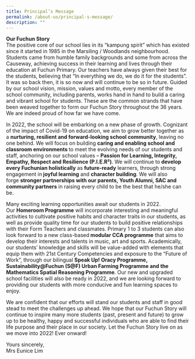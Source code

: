 ```yaml
---
title: Principal’s Message
permalink: /about-us/principal-s-message/
description: ""
---
```

<p><strong>Our Fuchun Story<br /></strong>The positive core of our school lies in its &ldquo;kampung spirit&rdquo; which has existed since it started in 1985 in the Marsiling / Woodlands neighbourhood. Students came from humble family backgrounds and some from across the Causeway, achieving success in their learning and lives through their education at Fuchun Primary. Our teachers have always given their best for the students, believing that &ldquo;In everything we do, we do it for the students&rdquo;. It was so back then, it is so now and will continue to be so in future. Guided by our school vision, mission, values and motto, every member of the school community, including parents, works hand in hand to build a caring and vibrant school for students. These are the common strands that have been weaved together to form our Fuchun Story throughout the 36 years. We are indeed proud of how far we have come.</p>
<p>In 2022, the school will be embarking on a new phase of growth. Cognizant of the impact of Covid-19 on education, we aim to grow better together as a&nbsp;<strong>nurturing, resilient and forward-looking school community</strong>, leaving no one behind. We will focus on building&nbsp;<strong>caring and enabling school and classroom environments&nbsp;</strong>to meet the evolving needs of our students and staff, anchoring on our school values &ndash;&nbsp;<strong>Passion for Learning, Integrity, Empathy, Respect and Resilience (P.I.E.R&sup2;)</strong>. We will continue to<strong>&nbsp;develop every Fuchunian holistically</strong>&nbsp;as&nbsp;<strong>future-ready</strong>&nbsp;learners, through strong engagement in<strong>&nbsp;joyful learning</strong>&nbsp;and&nbsp;<strong>character building</strong>. We will also forge&nbsp;<strong>stronger partnerships with our parents, Youth Alumni, SAC and community partners</strong>&nbsp;in raising every child to be the best that he/she can be.</p>
<p>Many exciting learning opportunities await our students in 2022. Our&nbsp;<strong>Homeroom Programme</strong>&nbsp;will incorporate interesting and meaningful activities to cultivate positive habits and character traits in our students, as well as provide quality time for our students to build positive relationships with their Form Teachers and classmates. Primary 1 to 3 students can also look forward to a new class-based<strong>&nbsp;modular CCA programme</strong>&nbsp;that aims to develop their interests and talents in music, art and sports. Academically, our students&rsquo; knowledge and skills will be value-added with elements that equip them with 21st Century Competencies and exposure to the &ldquo;Future of Work&rdquo;, through our bilingual&nbsp;<strong>Speak Up! Oracy Programme, Sustainability@Fuchun (S@F) Urban Farming Programme and the Mathematics Spatial Reasoning Programme</strong>. Our new and upgraded school facilities will also be ready in 2022, and we are looking forward to providing our students with more conducive and fun learning spaces to enjoy.</p>
<p>We are confident that our efforts will stand our students and staff in good stead to meet the challenges up ahead. We hope that our Fuchun Story will continue to inspire many more students (past, present and future) to grow up to be healthy, happy and successful individuals who are able to find their life purpose and their place in our society. Let the Fuchun Story live on as we move into 2022! Ever onward!</p>
<p>Yours sincerely,<br />Mrs Eunice Lim</p>
